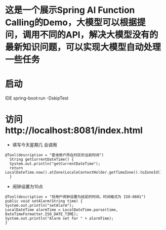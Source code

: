 # 这是一个展示Spring AI Function Calling的Demo，大模型可以根据提问，调用不同的API，解决大模型没有的最新知识问题，可以实现大模型自动处理一些任务
# 启动
IDE spring-boot:run -DskipTest
# 访问 http://localhost:8081/index.html
- 填写今天星期几
会调用
```
@Tool(description = "查询用户所在时区的当前时间")
  String getCurrentDateTime() {
  System.out.println("getCurrentDateTime");
  return LocalDateTime.now().atZone(LocaleContextHolder.getTimeZone().toZoneId()).toString();
  }
```

- 闹钟设置为10点
```
@Tool(description = "将用户闹钟设置为给定的时间，时间格式为 ISO-8601")
public void setAlarm(String time) {
System.out.println("setAlarm");
LocalDateTime alarmTime = LocalDateTime.parse(time, DateTimeFormatter.ISO_DATE_TIME);
System.out.println("Alarm set for " + alarmTime);
}
```